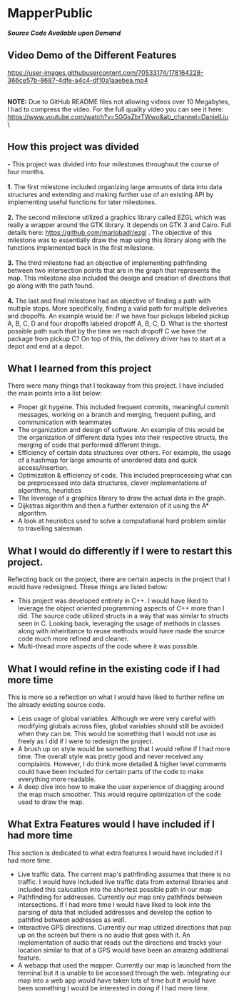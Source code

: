 # MapperPublic
**_Source Code Available upon Demand_**

## Video Demo of the Different Features

https://user-images.githubusercontent.com/70533174/178164228-366ce57b-8687-4dfe-a4c4-df10a1aaebea.mp4

\
**NOTE:** Due to GitHub README files not allowing videos over 10 Megabytes, I had to compress the video. For the full quality video you can see it here:\
https://www.youtube.com/watch?v=5GGsZbrTWwo&ab_channel=DanielLiu \

## How this project was divided
**-** This project was divided into four milestones throughout the course of four months. <br /><br />
**1.** The first milestone included organizing large amounts of data into data structures and extending and making further use of an existing API by implementing useful functions for later milestones.<br /><br />
**2.** The second milestone utilized a graphics library called EZGL which was really a wrapper around the GTK library. It depends on GTK 3 and Cairo. Full details here: https://github.com/mariobadr/ezgl . The objective of this milestone was to essentially draw the map using this library along with the functions implemented back in the first milestone. <br /><br />
**3.** The third milestone had an objective of implementing pathfinding between two intersection points that are in the graph that represents the map. This milestone also included the design and creation of directions that go along with the path found.<br /><br />
**4.** The last and final milestone had an objective of finding a path with multiple stops. More specifically, finding a valid path for multiple deliveries and dropoffs. An example would be: if we have four pickups labeled pickup A, B, C, D and four dropoffs labeled dropoff A, B, C, D. What is the shortest possible path such that by the time we reach dropoff C we have the package from pickup C? On top of this, the delivery driver has to start at a depot and end at a depot. 

## What I learned from this project 
There were many things that I tookaway from this project. I have included the main points into a list below:
* Proper git hygeine. This included frequent commits, meaningful commit messages, working on a branch and merging, frequent pulling, and communication with teammates
* The organization and design of software. An example of this would be the organization of different data types into their respective structs, the merging of code that performed different things.
* Efficiency of certain data structures over others. For example, the usage of a hashmap for large amounts of unordered data and quick access/insertion.
* Optimization & efficiency of code. This included preprocessing what can be preprocessed into data structures, clever implementations of algorithms, heuristics
* The leverage of a graphics library to draw the actual data in the graph.  
* Dijkstras algorithm and then a further extension of it using the A* algorithm.
* A look at heuristics used to solve a computational hard problem similar to travelling salesman. 

## What I would do differently if I were to restart this project.
Reflecting back on the project, there are certain aspects in the project that I would have redesigned. These things are listed below:
* This project was developed entirely in C++. I would have liked to leverage the object oriented programming aspects of C++ more than I did. The source code utilized structs in a way that was similar to structs seen in C. Looking back, leveraging the usage of methods in classes along with inheiritance to reuse methods would have made the source code much more refined and cleaner. 
* Multi-thread more aspects of the code where it was possible. 

## What I would refine in the existing code if I had more time
This is more so a reflection on what I would have liked to further refine on the already existing source code. 
* Less usage of global variables. Although we were very careful with modifying globals across files, global variables should still be avoided when they can be. This would be something that I would not use as freely as I did if I were to redesign the project.
* A brush up on style would be something that I would refine if I had more time. The overall style was pretty good and never received any complaints. However, I do think more detailed & higher level comments could have been included for certain parts of the code to make everything more readable.
* A deep dive into how to make the user experience of dragging around the map much smoother. This would require optimization of the code used to draw the map.

## What Extra Features would I have included if I had more time
This section is dedicated to what extra features I would have included if I had more time.
* Live traffic data. The current map's pathfinding assumes that there is no traffic. I would have included live traffic data from external libraries and included this calucation into the shortest possible path in our map
* Pathfinding for addresses. Currently our map only pathfinds between intersections. If I had more time I would have liked to look into the parsing of data that included addresses and develop the option to pathfind between addresses as well.
* Interactive GPS directions. Currently our map utilized directions that pop up on the screen but there is no audio that goes with it. An implementation of audio that reads out the directions and tracks your location similar to that of a GPS would have been an amaizng additional feature.
* A webapp that used the mapper. Currently our map is launched from the terminal but it is unable to be accessed through the web. Integrating our map into a web app would have taken lots of time but it would have been something I would be interested in doing if I had more time.
